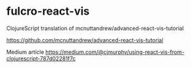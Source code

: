 # fulcro-react-vis
ClojureScript translation of mcnuttandrew/advanced-react-vis-tutorial

https://github.com/mcnuttandrew/advanced-react-vis-tutorial

Medium article
https://medium.com/@cjmurphy/using-react-vis-from-clojurescript-787d02281f7c
